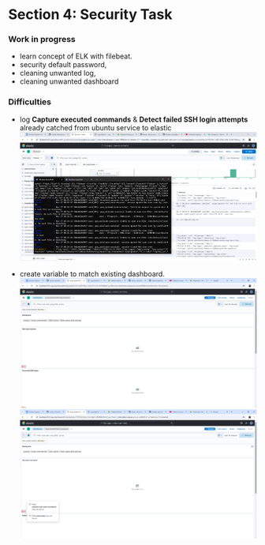 # Section 4: Security Task

### Work in progress
- learn concept of ELK with filebeat.
- security default password,
- cleaning unwanted log,
- cleaning unwanted dashboard

### Difficulties
- log **Capture executed commands** & **Detect failed SSH login attempts** already catched from ubuntu service to elastic
![Filebat Log](images/filebat-log.png)

- create variable to match existing dashboard.
![Dashboard Login](images/dashboard-login.png)
![Dashboard Command](images/dashboard-command.png)